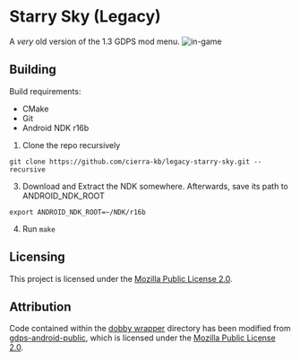 # Starry Sky (Legacy)
A *very* old version of the 1.3 GDPS mod menu.
![in-game](https://github.com/user-attachments/assets/af015019-6c65-4fd5-a4f6-4711859b4289)

## Building
Build requirements:
- CMake
- Git
- Android NDK r16b

1. Clone the repo recursively
```
git clone https://github.com/cierra-kb/legacy-starry-sky.git --recursive
```
3. Download and Extract the NDK somewhere. Afterwards, save its path to ANDROID_NDK_ROOT
```
export ANDROID_NDK_ROOT=~/NDK/r16b
```
4. Run `make`

## Licensing
This project is licensed under the [Mozilla Public License 2.0](https://www.mozilla.org/en-US/MPL/2.0/).

## Attribution
Code contained within the [dobby wrapper](include/dobby_wrapper) directory has been modified from [gdps-android-public](https://github.com/qimiko/gdps-android-public), which is licensed under the [Mozilla Public License 2.0](https://www.mozilla.org/en-US/MPL/2.0/).
